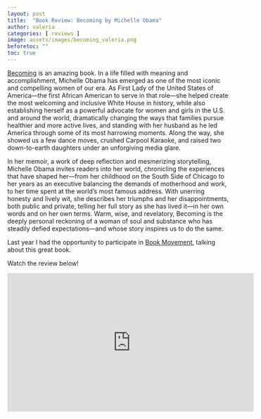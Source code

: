 ```yaml
---
layout: post
title:  "Book Review: Becoming by Michelle Obama"
author: valeria
categories: [ reviews ]
image: assets/images/becoming_valeria.png
beforetoc: ""
toc: true
---
```

<a href="https://www.goodreads.com/book/show/38746485-becoming">Becoming</a> is an amazing book. In a life filled with meaning and accomplishment, Michelle Obama has emerged as one of the most iconic and compelling women of our era. As First Lady of the United States of America—the first African American to serve in that role—she helped create the most welcoming and inclusive White House in history, while also establishing herself as a powerful advocate for women and girls in the U.S. and around the world, dramatically changing the ways that families pursue healthier and more active lives, and standing with her husband as he led America through some of its most harrowing moments. Along the way, she showed us a few dance moves, crushed Carpool Karaoke, and raised two down-to-earth daughters under an unforgiving media glare.

In her memoir, a work of deep reflection and mesmerizing storytelling, Michelle Obama invites readers into her world, chronicling the experiences that have shaped her—from her childhood on the South Side of Chicago to her years as an executive balancing the demands of motherhood and work, to her time spent at the world’s most famous address. With unerring honesty and lively wit, she describes her triumphs and her disappointments, both public and private, telling her full story as she has lived it—in her own words and on her own terms. Warm, wise, and revelatory, Becoming is the deeply personal reckoning of a woman of soul and substance who has steadily defied expectations—and whose story inspires us to do the same.

Last year I had the opportunity to participate in <a href="https://campsite.bio/bookmovementco">Book Movement</a>, talking about this great book.

Watch the review below!

<p><iframe width="560" height="315" src="https://www.youtube.com/embed/lbmXiezb3TQ" title="YouTube video player" frameborder="0" allow="accelerometer; autoplay; clipboard-write; encrypted-media; gyroscope; picture-in-picture" allowfullscreen></iframe></p>